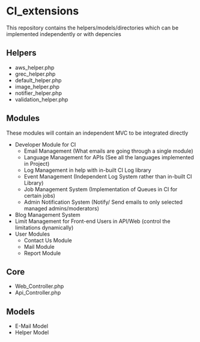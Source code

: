 # CI_extensions
This repository contains the helpers/models/directories which can be implemented independently or with depencies

## Helpers
 - aws_helper.php
 - grec_helper.php
 - default_helper.php
 - image_helper.php
 - notifier_helper.php
 - validation_helper.php

## Modules

These modules will contain an independent MVC to be integrated directly
-   Developer Module for CI
    -   Email Management (What emails are going through a single module)
    -   Language Management for APIs (See all the languages implemented in Project)
    -   Log Management in help with in-built CI Log library
    -   Event Management (Independent Log System rather than in-built CI Library)
    -   Job Management System (Implementation of Queues in CI for certain jobs)
    -   Admin Notification System (Notify/ Send emails to only selected managed admins/moderators)
-   Blog Management System
-   Limit Management for Front-end Users in API/Web (control the limitations dynamically)
-   User Modules
    -   Contact Us Module
    -   Mail Module
    -   Report Module


## Core
 - Web_Controller.php
 - Api_Controller.php

## Models
-   E-Mail Model
-   Helper Model

